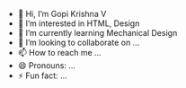 - 👋 Hi, I’m Gopi Krishna V
- 👀 I’m interested in HTML, Design 
- 🌱 I’m currently learning Mechanical Design
- 💞️ I’m looking to collaborate on ...
- 📫 How to reach me ...
- 😄 Pronouns: ...
- ⚡ Fun fact: ...

<!---
gopi24519/gopi24519 is a ✨ special ✨ repository because its `README.md` (this file) appears on your GitHub profile.
You can click the Preview link to take a look at your changes.
--->

